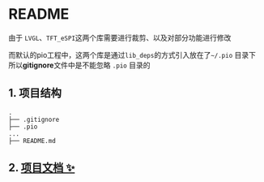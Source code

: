 # README

由于 `LVGL`、`TFT_eSPI`这两个库需要进行裁剪、以及对部分功能进行修改

而默认的pio工程中，这两个库是通过`lib_deps`的方式引入放在了`~/.pio` 目录下
所以**gitignore**文件中是不能忽略 `.pio` 目录的

## 1. 项目结构

```shell
.
├── .gitignore
├── .pio
...
├── README.md
```

## 2. [项目文档 ✨](document/schedule.md)
